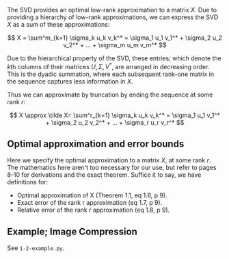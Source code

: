The SVD provides an optimal low-rank approximation to a matrix $X$.
Due to providing a hierarchy of low-rank approximations, we can express
the SVD $X$ as a sum of these approximations:

$$
X = \sum^m_{k=1} \sigma_k u_k v_k^* = 
\sigma_1 u_1 v_1^* + 
\sigma_2 u_2 v_2^* + 
... + \sigma_m u_m v_m^*
$$

Due to the hierarchical property of the SVD, these entries; 
which denote the $k\text{th}$ columns of their matrices $U, \Sigma, V^*$, are
arranged in decreasing order. This is the dyadic summation, where each subsequent rank-one matrix in the sequence captures less information in $X$.

Thus we can approximate by truncation by ending the sequence at some rank $r$:

$$
X \approx \tilde X= \sum^r_{k=1} \sigma_k u_k v_k^* = 
\sigma_1 u_1 v_1^* + 
\sigma_2 u_2 v_2^* + 
... + \sigma_r u_r v_r^*
$$

## Optimal approximation and error bounds
Here we specify the optimal approximation to a matrix $X$, at some rank $r$.
The mathematics here aren't too necessary for our use, but refer to pages 8-10 for derivations and the exact theorem. Suffice it to say, we have definitions for:

- Optimal approximation of X (Theorem 1.1, eq 1.6, p 9).
- Exact error of the rank r approximation (eq 1.7, p 9).
- Relative error of the rank r approximation (eq 1.8, p 9).

## Example; Image Compression
See `1-2-example.py`.